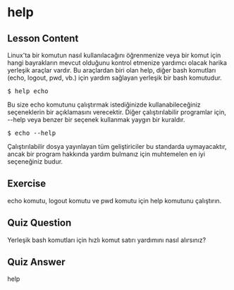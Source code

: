 # help

## Lesson Content

Linux'ta bir komutun nasıl kullanılacağını öğrenmenize veya bir komut için hangi bayrakların mevcut olduğunu kontrol etmenize yardımcı olacak harika yerleşik araçlar vardır. Bu araçlardan biri olan help, diğer bash komutları (echo, logout, pwd, vb.) için yardım sağlayan yerleşik bir bash komutudur.

<pre>$ help echo</pre>

Bu size echo komutunu çalıştırmak istediğinizde kullanabileceğiniz seçeneklerin bir açıklamasını verecektir. Diğer çalıştırılabilir programlar için, --help veya benzer bir seçenek kullanmak yaygın bir kuraldır.

<pre>$ echo --help</pre>

Çalıştırılabilir dosya yayınlayan tüm geliştiriciler bu standarda uymayacaktır, ancak bir program hakkında yardım bulmanız için muhtemelen en iyi seçeneğiniz budur.

## Exercise

echo komutu, logout komutu ve pwd komutu için help komutunu çalıştırın.

## Quiz Question

Yerleşik bash komutları için hızlı komut satırı yardımını nasıl alırsınız?

## Quiz Answer

help